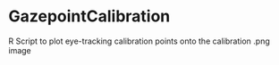GazepointCalibration
====================

R Script to plot eye-tracking calibration points onto the calibration .png image
